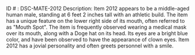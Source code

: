 ID # : DSC-MATE-2012
Description: Item 2012 appears to be a middle-aged human male, standing at 6 feet 2 inches tall with an athletic build. The item has a unique feature on the lower right side of its mouth, often referred to as "Mouth Spot". The item is frequently observed wearing a medical mask over its mouth, along with a Doge hat on its head. Its eyes are a bright blue color, and have been observed to have the appearance of clown eyes. Item 2012 has a jovial personality and often greets personnel with a smile.